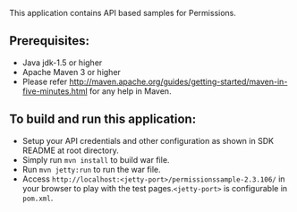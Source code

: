 This application contains API based samples for Permissions. 

Prerequisites:
---------------
*	Java jdk-1.5 or higher
*	Apache Maven 3 or higher
*  Please refer http://maven.apache.org/guides/getting-started/maven-in-five-minutes.html for any help in Maven.

To build and run this application:
----------------------------------

*   Setup your API credentials and other configuration as shown in SDK README at root directory.
*	Simply run `mvn install` to build war file.
*	Run `mvn jetty:run` to run the war file.
*	Access `http://localhost:<jetty-port>/permissionssample-2.3.106/` in your browser to play with the test pages.`<jetty-port>` is configurable in `pom.xml`.
